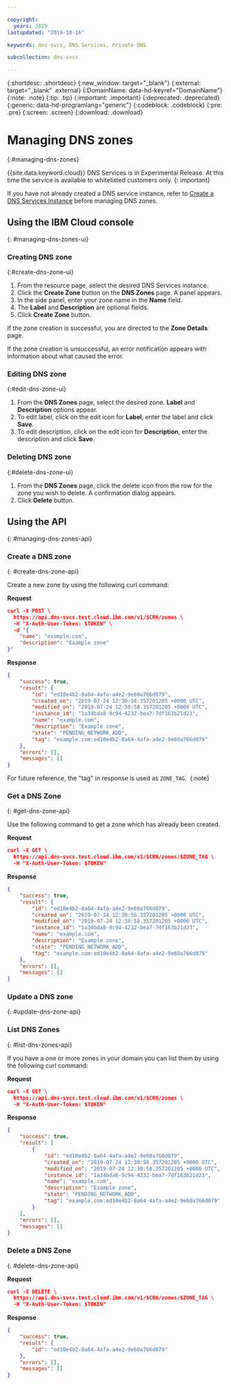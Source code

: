 ```yaml
---

copyright:
  years: 2019
lastupdated: "2019-10-16"

keywords: dns-svcs, DNS Services, Private DNS

subcollection: dns-svcs

---
```


{:shortdesc: .shortdesc}
{:new_window: target="_blank"}
{:external: target="_blank" .external}
{:DomainName: data-hd-keyref="DomainName"}
{:note: .note}
{:tip: .tip}
{:important: .important}
{:deprecated: .deprecated}
{:generic: data-hd-programlang="generic"}
{:codeblock: .codeblock}
{:pre: .pre}
{:screen: .screen}
{:download: .download}


# Managing DNS zones
{:#managing-dns-zones}

{{site.data.keyword.cloud}} DNS Services is in Experimental Release. At this time the service is available to whitelisted customers only.
{: important}

If you have not already created a DNS service instance, refer to [Create a DNS Services Instance](/docs/infrastructure/dns-svcs?topic=dns-svcs-getting-started#step-1-create-dns-services-instance) before managing DNS zones.

## Using the IBM Cloud console
{: #managing-dns-zones-ui}

### Creating DNS zone
{:#create-dns-zone-ui}

  1. From the resource page, select the desired DNS Services instance.
  2. Click the **Create Zone** button on the **DNS Zones** page. A panel appears.
  3. In the side panel, enter your zone name in the **Name** field.
  4. The **Label** and **Description** are optional fields.
  5. Click **Create Zone** button.

If the zone creation is successful, you are directed to the **Zone Details** page.

If the zone creation is unsuccessful, an error notification appears with information about what caused the error.

### Editing DNS zone
{:#edit-dns-zone-ui}

  1. From the **DNS Zones** page, select the desired zone. **Label** and **Description** options appear.
  2. To edit label, click on the edit icon for **Label**, enter the label and click **Save**.
  3. To edit description, click on the edit icon for **Description**, enter the description and click **Save**.

### Deleting DNS zone
{:#delete-dns-zone-ui}

  1. From the **DNS Zones** page, click the delete icon from the row for the zone you wish to delete. A confirmation dialog appears.
  2. Click **Delete** button.

## Using the API
{: #managing-dns-zones-api}

### Create a DNS zone
{: #create-dns-zone-api}

Create a new zone by using the following curl command:

**Request**

```json
curl -X POST \
  https://api.dns-svcs.test.cloud.ibm.com/v1/$CRN/zones \
  -H "X-Auth-User-Token: $TOKEN" \
  -d '{
	"name": "example.com",
	"description": "Example zone"
}'
```

**Response**

```json
{
    "success": true,
    "result": {
        "id": "ed10e4b2-8a64-4afa-a4e2-9e60a766d079",
        "created_on": "2019-07-24 12:30:58.357201205 +0000 UTC",
        "modified_on": "2019-07-24 12:30:58.357201205 +0000 UTC",
        "instance_id": "1a34bda8-9c94-4232-bea7-7df163b21d23",
        "name": "example.com",
        "description": "Example zone",
        "state": "PENDING_NETWORK_ADD",
        "tag": "example.com:ed10e4b2-8a64-4afa-a4e2-9e60a766d079"
    },
    "errors": [],
    "messages": []
}
```

For future reference, the "tag" in response is used as `ZONE_TAG`. 
{:note}

### Get a DNS Zone
{: #get-dns-zone-api}

Use the following command to get a zone which has already been created. 

**Request**

```json
curl -X GET \
  https://api.dns-svcs.test.cloud.ibm.com/v1/$CRN/zones/$ZONE_TAG \
  -H "X-Auth-User-Token: $TOKEN"
```

**Response**

```json
{
    "success": true,
    "result": {
        "id": "ed10e4b2-8a64-4afa-a4e2-9e60a766d079",
        "created_on": "2019-07-24 12:30:58.357201205 +0000 UTC",
        "modified_on": "2019-07-24 12:30:58.357201205 +0000 UTC",
        "instance_id": "1a34bda8-9c94-4232-bea7-7df163b21d23",
        "name": "example.com",
        "description": "Example zone",
        "state": "PENDING_NETWORK_ADD",
        "tag": "example.com:ed10e4b2-8a64-4afa-a4e2-9e60a766d079"
    },
    "errors": [],
    "messages": []
}
```
### Update a DNS zone
{: #update-dns-zone-api}



### List DNS Zones
{: #list-dns-zones-api}

If you have a one or more zones in your domain you can list them by using the following curl command: 

**Request**

```json
curl -X GET \
  https://api.dns-svcs.test.cloud.ibm.com/v1/$CRN/zones \
  -H "X-Auth-User-Token: $TOKEN"
```

**Response**

```json
{
    "success": true,
    "result": [
        {
            "id": "ed10e4b2-8a64-4afa-a4e2-9e60a766d079",
            "created_on": "2019-07-24 12:30:58.357201205 +0000 UTC",
            "modified_on": "2019-07-24 12:30:58.357201205 +0000 UTC",
            "instance_id": "1a34bda8-9c94-4232-bea7-7df163b21d23",
            "name": "example.com",
            "description": "Example zone",
            "state": "PENDING_NETWORK_ADD",
            "tag": "example.com:ed10e4b2-8a64-4afa-a4e2-9e60a766d079"
        }
    ],
    "errors": [],
    "messages": []
}
```

### Delete a DNS Zone
{: #delete-dns-zone-api}

**Request**

```json
curl -X DELETE \
  https://api.dns-svcs.test.cloud.ibm.com/v1/$CRN/zones/$ZONE_TAG \
  -H "X-Auth-User-Token: $TOKEN"
```

**Response**

```json
{
    "success": true,
    "result": {
        "id": "ed10e4b2-8a64-4afa-a4e2-9e60a766d079"
    },
    "errors": [],
    "messages": []
}
```

